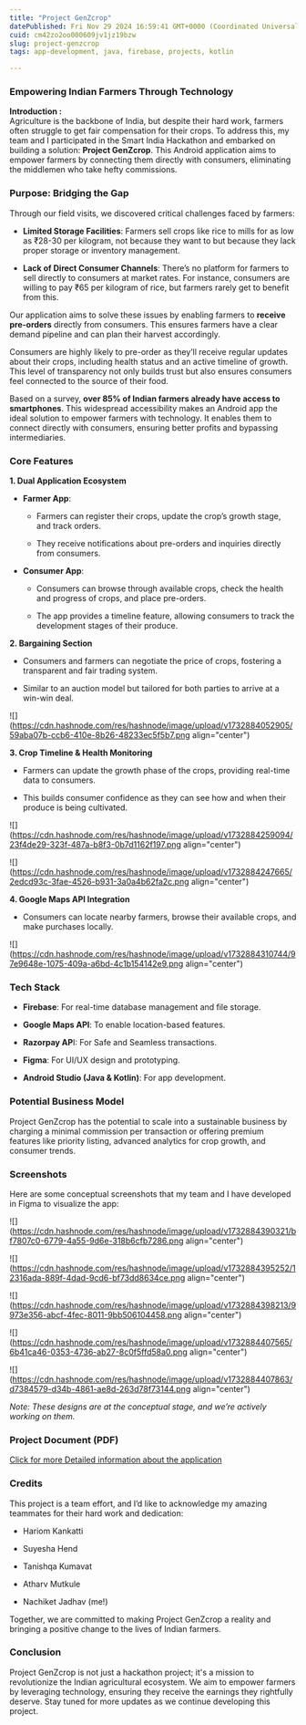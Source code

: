 ```yaml
---
title: "Project GenZcrop"
datePublished: Fri Nov 29 2024 16:59:41 GMT+0000 (Coordinated Universal Time)
cuid: cm42zo2oo000609jv1jz19bzw
slug: project-genzcrop
tags: app-development, java, firebase, projects, kotlin

---
```


### Empowering Indian Farmers Through Technology

**Introduction :**  
Agriculture is the backbone of India, but despite their hard work, farmers often struggle to get fair compensation for their crops. To address this, my team and I participated in the Smart India Hackathon and embarked on building a solution: **Project GenZcrop**. This Android application aims to empower farmers by connecting them directly with consumers, eliminating the middlemen who take hefty commissions.

### **Purpose: Bridging the Gap**

Through our field visits, we discovered critical challenges faced by farmers:

* **Limited Storage Facilities**: Farmers sell crops like rice to mills for as low as ₹28-30 per kilogram, not because they want to but because they lack proper storage or inventory management.
    
* **Lack of Direct Consumer Channels**: There’s no platform for farmers to sell directly to consumers at market rates. For instance, consumers are willing to pay ₹65 per kilogram of rice, but farmers rarely get to benefit from this.
    

Our application aims to solve these issues by enabling farmers to **receive pre-orders** directly from consumers. This ensures farmers have a clear demand pipeline and can plan their harvest accordingly.

Consumers are highly likely to pre-order as they’ll receive regular updates about their crops, including health status and an active timeline of growth. This level of transparency not only builds trust but also ensures consumers feel connected to the source of their food.

Based on a survey, **over 85% of Indian farmers already have access to smartphones**. This widespread accessibility makes an Android app the ideal solution to empower farmers with technology. It enables them to connect directly with consumers, ensuring better profits and bypassing intermediaries.

### **Core Features**

**1\. Dual Application Ecosystem**

* **Farmer App**:
    
    * Farmers can register their crops, update the crop’s growth stage, and track orders.
        
    * They receive notifications about pre-orders and inquiries directly from consumers.
        
* **Consumer App**:
    
    * Consumers can browse through available crops, check the health and progress of crops, and place pre-orders.
        
    * The app provides a timeline feature, allowing consumers to track the development stages of their produce.
        

**2\. Bargaining Section**

* Consumers and farmers can negotiate the price of crops, fostering a transparent and fair trading system.
    
* Similar to an auction model but tailored for both parties to arrive at a win-win deal.
    

![](https://cdn.hashnode.com/res/hashnode/image/upload/v1732884052905/59aba07b-ccb6-410e-8b26-48233ec5f5b7.png align="center")

**3\. Crop Timeline & Health Monitoring**

* Farmers can update the growth phase of the crops, providing real-time data to consumers.
    
* This builds consumer confidence as they can see how and when their produce is being cultivated.
    

![](https://cdn.hashnode.com/res/hashnode/image/upload/v1732884259094/23f4de29-323f-487a-b8f3-0b7d1162f197.png align="center")

![](https://cdn.hashnode.com/res/hashnode/image/upload/v1732884247665/2edcd93c-3fae-4526-b931-3a0a4b62fa2c.png align="center")

**4\. Google Maps API Integration**

* Consumers can locate nearby farmers, browse their available crops, and make purchases locally.
    

![](https://cdn.hashnode.com/res/hashnode/image/upload/v1732884310744/97e9648e-1075-409a-a6bd-4c1b154142e9.png align="center")

### **Tech Stack**

* **Firebase**: For real-time database management and file storage.
    
* **Google Maps API**: To enable location-based features.
    
* **Razorpay AP**I: For Safe and Seamless transactions.
    
* **Figma**: For UI/UX design and prototyping.
    
* **Android Studio (Java & Kotlin)**: For app development.
    

### **Potential Business Model**

Project GenZcrop has the potential to scale into a sustainable business by charging a minimal commission per transaction or offering premium features like priority listing, advanced analytics for crop growth, and consumer trends.

### **Screenshots**

Here are some conceptual screenshots that my team and I have developed in Figma to visualize the app:

![](https://cdn.hashnode.com/res/hashnode/image/upload/v1732884390321/bf7807c0-6779-4a55-9d6e-318b6cfb7286.png align="center")

![](https://cdn.hashnode.com/res/hashnode/image/upload/v1732884395252/12316ada-889f-4dad-9cd6-bf73dd8634ce.png align="center")

![](https://cdn.hashnode.com/res/hashnode/image/upload/v1732884398213/9973e356-abcf-4fec-8011-9bb506104458.png align="center")

![](https://cdn.hashnode.com/res/hashnode/image/upload/v1732884407565/6b41ca46-0353-4736-ab27-8c0f5ffd58a0.png align="center")

![](https://cdn.hashnode.com/res/hashnode/image/upload/v1732884407863/d7384579-d34b-4861-ae8d-263d78f73144.png align="center")

*Note: These designs are at the conceptual stage, and we’re actively working on them.*

### Project Document (PDF)

[Click for more Detailed information about the application](https://drive.google.com/file/d/1LQZuwjQxyCQaMYYMetK71OTh6IFAQDh_/view?usp=drive_link)

### **Credits**

This project is a team effort, and I’d like to acknowledge my amazing teammates for their hard work and dedication:

* Hariom Kankatti
    
* Suyesha Hend
    
* Tanishqa Kumavat
    
* Atharv Mutkule
    
* Nachiket Jadhav (me!)
    

Together, we are committed to making Project GenZcrop a reality and bringing a positive change to the lives of Indian farmers.

### **Conclusion**

Project GenZcrop is not just a hackathon project; it's a mission to revolutionize the Indian agricultural ecosystem. We aim to empower farmers by leveraging technology, ensuring they receive the earnings they rightfully deserve. Stay tuned for more updates as we continue developing this project.